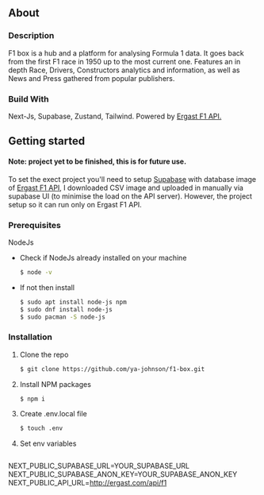 ## About

### Description

F1 box is a hub and a platform for analysing Formula 1 data.
It goes back from the first F1 race in 1950 up to the most current one.
Features an in depth Race, Drivers, Constructors analytics and information,
as well as News and Press gathered from popular publishers.

### Build With

Next-Js, Supabase, Zustand, Tailwind.
Powered by [Ergast F1 API.](https://ergast.com/mrd/)

## Getting started

#### Note: project yet to be finished, this is for future use.

To set the exect project you'll need to setup [Supabase](https://supabase.com) with database image of [Ergast F1 API](https://ergast.com/mrd/),
I downloaded CSV image and uploaded in manually via supabase UI (to minimise the load on the API server).
However, the project setup so it can run only on Ergast F1 API.

### Prerequisites

NodeJs
* Check if NodeJs already installed on your machine
  ```sh
  $ node -v
  ```
* If not then install
  ```sh
  $ sudo apt install node-js npm
  $ sudo dnf install node-js
  $ sudo pacman -S node-js
  ```

### Installation

1. Clone the repo
   ```sh
   $ git clone https://github.com/ya-johnson/f1-box.git
   ```
2. Install NPM packages
   ```sh
   $ npm i
   ```
3. Create .env.local file
   ```sh
   $ touch .env
   ```
4. Set env variables
   ```
  NEXT_PUBLIC_SUPABASE_URL=YOUR_SUPABASE_URL
  NEXT_PUBLIC_SUPABASE_ANON_KEY=YOUR_SUPABASE_ANON_KEY
  NEXT_PUBLIC_API_URL=http://ergast.com/api/f1
   ```



